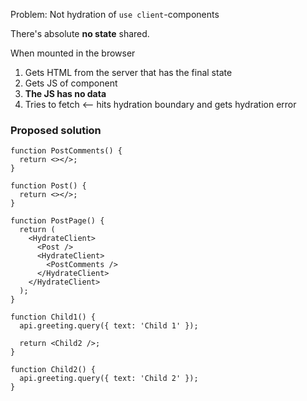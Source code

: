 Problem: Not hydration of `use client`-components

There's absolute **no state** shared.

When mounted in the browser

1. Gets HTML from the server that has the final state
2. Gets JS of component
3. **The JS has no data**
4. Tries to fetch <-- hits hydration boundary and gets hydration error

### Proposed solution

```tsx
function PostComments() {
  return <></>;
}

function Post() {
  return <></>;
}

function PostPage() {
  return (
    <HydrateClient>
      <Post />
      <HydrateClient>
        <PostComments />
      </HydrateClient>
    </HydrateClient>
  );
}

function Child1() {
  api.greeting.query({ text: 'Child 1' });

  return <Child2 />;
}

function Child2() {
  api.greeting.query({ text: 'Child 2' });
}
```
